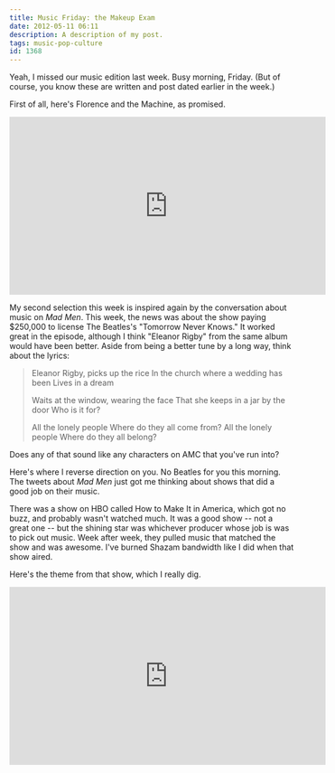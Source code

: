```yaml
---
title: Music Friday: the Makeup Exam
date: 2012-05-11 06:11
description: A description of my post.
tags: music-pop-culture
id: 1368
---
```

Yeah, I missed our music edition last week.  Busy morning, Friday.  (But of course, you know these are written and post dated earlier in the week.)

First of all, here's Florence and the Machine, as promised.

<iframe width="560" height="315" src="http://www.youtube.com/embed/tpsDegqioVA" frameborder="0" allowfullscreen></iframe>

My second selection this week is inspired again by the conversation about music on <i>Mad Men</i>.  This week, the news was about the show paying $250,000 to license The Beatles's "Tomorrow Never Knows."  It worked great in the episode, although I think "Eleanor Rigby" from the same album would have been better.  Aside from being a better tune by a long way, think about the lyrics:

<blockquote>Eleanor Rigby, picks up the rice
In the church where a wedding has been
Lives in a dream

Waits at the window, wearing the face
That she keeps in a jar by the door
Who is it for?

All the lonely people
Where do they all come from?
All the lonely people
Where do they all belong?</blockquote>

Does any of that sound like any characters on AMC that you've run into?

Here's where I reverse direction on you.  No Beatles for you this morning.  The tweets about <em>Mad Men</em> just got me thinking about shows that did a good job on their music.

There was a show on HBO called </i>How to Make It in America</i>, which got no buzz, and probably wasn't watched much.  It was a good show -- not a great one -- but the shining star was whichever producer whose job is was to pick out music.  Week after week, they pulled music that matched the show and was awesome.  I've burned Shazam bandwidth like I did when that show aired.

Here's the theme from that show, which I really dig.

<iframe width="560" height="315" src="http://www.youtube.com/embed/iR6oYX1D-0w" frameborder="0" allowfullscreen></iframe>



